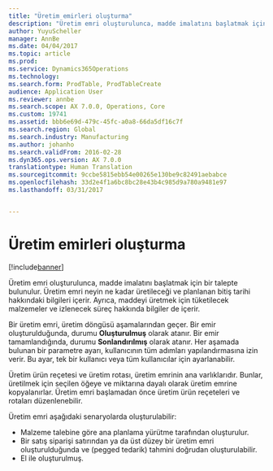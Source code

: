 ```yaml
---
title: "Üretim emirleri oluşturma"
description: "Üretim emri oluşturulunca, madde imalatını başlatmak için bir talepte bulunulur. Üretim emri neyin ne kadar üretileceği ve planlanan bitiş tarihi hakkındaki bilgileri içerir. Ayrıca, maddeyi üretmek için tüketilecek malzemeler ve izlenecek süreç hakkında bilgiler de içerir."
author: YuyuScheller
manager: AnnBe
ms.date: 04/04/2017
ms.topic: article
ms.prod: 
ms.service: Dynamics365Operations
ms.technology: 
ms.search.form: ProdTable, ProdTableCreate
audience: Application User
ms.reviewer: annbe
ms.search.scope: AX 7.0.0, Operations, Core
ms.custom: 19741
ms.assetid: bbb6e69d-479c-45fc-a0a8-66da5df16c7f
ms.search.region: Global
ms.search.industry: Manufacturing
ms.author: johanho
ms.search.validFrom: 2016-02-28
ms.dyn365.ops.version: AX 7.0.0
translationtype: Human Translation
ms.sourcegitcommit: 9ccbe5815ebb54e00265e130be9c82491aebabce
ms.openlocfilehash: 33d2e4f1a6bc8bc28e43b4c985d9a780a9481e97
ms.lasthandoff: 03/31/2017


---
```


# <a name="create-production-orders"></a>Üretim emirleri oluşturma

[!include[banner](../includes/banner.md)]


Üretim emri oluşturulunca, madde imalatını başlatmak için bir talepte bulunulur. Üretim emri neyin ne kadar üretileceği ve planlanan bitiş tarihi hakkındaki bilgileri içerir. Ayrıca, maddeyi üretmek için tüketilecek malzemeler ve izlenecek süreç hakkında bilgiler de içerir.

Bir üretim emri, üretim döngüsü aşamalarından geçer. Bir emir oluşturulduğunda, durumu **Oluşturulmuş** olarak atanır. Bir emir tamamlandığında, durumu **Sonlandırılmış** olarak atanır. Her aşamada bulunan bir parametre ayarı, kullanıcının tüm adımları yapılandırmasına izin verir. Bu ayar, tek bir kullanıcı veya tüm kullanıcılar için ayarlanabilir.

Üretim ürün reçetesi ve üretim rotası, üretim emrinin ana varlıklarıdır. Bunlar, üretilmek için seçilen öğeye ve miktarına dayalı olarak üretim emrine kopyalanırlar. Üretim emri başlamadan önce üretim ürün reçeteleri ve rotaları düzenlenebilir.

Üretim emri aşağıdaki senaryolarda oluşturulabilir:

-   Malzeme talebine göre ana planlama yürütme tarafından oluşturulur.
-   Bir satış siparişi satırından ya da üst düzey bir üretim emri oluşturulduğunda ve (pegged tedarik) tahmini doğrudan oluşturulabilir.
-   El ile oluşturulmuş.





